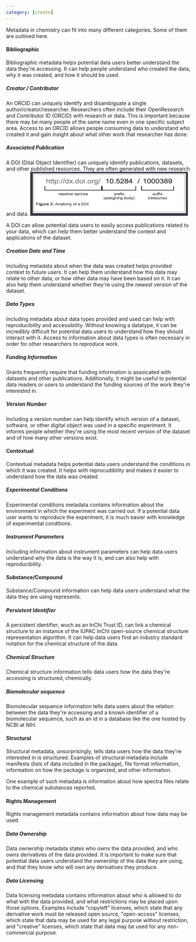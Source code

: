 ```yaml
---
category: [create]
---
```



Metadata in chemistry can fit into many different categories. Some of them are outlined here.

#### Bibliographic

Bibliographic metadata helps potential data users better understand the data they're accessing. It can help people understand who created the data, why it was created, and how it should be used.

##### Creator / Contributor

An ORCID can uniquely identify and disambiguate a single author/creator/researcher. Researchers often include their OpenResearch and Contributor ID (ORCID) with research or data. This is important because there may be many people of the same name even in one specific subject area. Access to an ORCID allows people consuming data to understand who created it and gain insight about what other work that researcher has done.

##### Associated Publication

A DOI (Dital Object Identifier) can uniquely identify publications, datasets, and other published resources. They are often generated with new research and data.
![5]

A DOI can allow potential data users to easily access publications related to your data, which can help them better understand the context and applications of the dataset.

##### Creation Date and Time

Including metadata about when the data was created helps provided context to future users. It can help them understand how this data may relate to other data, or how other data may have been based on it. It can also help them understand whether they're using the newest version of the dataset.

##### Data Types

Including metadata about data types provided and used can help with reproducibility and accessibility. Without knowing a datatype, it can be incredibly difficult for potential data users to understand how they should interact with it. Access to information about data types is often necessary in order for other researchers to reproduce work.

##### Funding Information

Grants frequently require that funding information is assoicated with datasets and other publications. Additionally, it might be useful to potential data readers or users to understand the funding sources of the work they're interested in.

##### Version Number

Including a version number can help identify which version of a dataset, software, or other digital object was used in a specific experiment. It informs people whether they're using the most recent version of the dataset and of how many other versions exist.

#### Contextual

Contextual metadata helps potential data users understand the conditions in which it was created. It helps with reprocudibility and makes it easier to understand how the data was created.

##### Experimental Conditions

Experimental conditions metadata contains information about the environment in which the experiment was carried out. If a potential data user wants to reproduce the experiment, it is much easier with knowledge of experimental conditions.

##### Instrument Parameters

Including information about instrument parameters can help data users understand why the data is the way it is, and can also help with reproducibility.

#### Substance/Compound

Substance/Compound information can help data users understand what the data they are using represents.

##### Persistent Identifier

A persistent identifier, wuch as an InChi Trust ID, can link a chemical structure to an instance of the IUPAC InChI open-source chemical structure representation algorithm. It can help data users find an industry standard notation for the chemical structure of the data.

##### Chemical Structure

Chemical structure information tells data users how the data they're accessing is structured, chemically.

##### Biomolecular sequence

Biomolecular sequence information tells data users about the relation between the data they're accessing and a known identifier of a biomolecular sequence, such as an id in a database like the one hosted by NCBI at NIH.

#### Structural 

Structural metadata, unsurprisingly, tells data users how the data they're interested in is structured. Examples of structural metadata include manifests (lists of data included in the package), file format information, information on how the package is organized, and other information.

One example of such metadata is information about how spectra files relate to the chemical substances reported.

#### Rights Management

Rights management metadata contains information about how data may be used.

##### Data Ownership

Data ownership metadata states who owns the data provided, and who owns derivatives of the data provided. It is important to make sure that potential data users understand the ownership of the data they are using, and that they know who will own any derivatives they produce.

##### Data Licensing

Data licensing metadata contains information about who is allowed to do what with the data provided, and what restrictions may be placed upon those options. Examples include "copyleft" licenses, which state that any derivative work must be released open source, "open-access" licenses, which state that data may be used for any legal purpose without restriction, and "creative" licenses, which state that data may be used for any non-commercial purpose.




[1]:/img/metadata/bookmeta.png
[2]:/img/metadata/foodmeta.jpg
[3]:/img/metadata/weathermeta.png
[4]:/img/metadata/entropy.png
[5]:/img/metadata/doi.png



[1]:/img/metadata/bookmeta.png
[2]:/img/metadata/foodmeta.jpg
[3]:/img/metadata/weathermeta.png
[4]:/img/metadata/entropy.png
[5]:/img/metadata/doi.png
